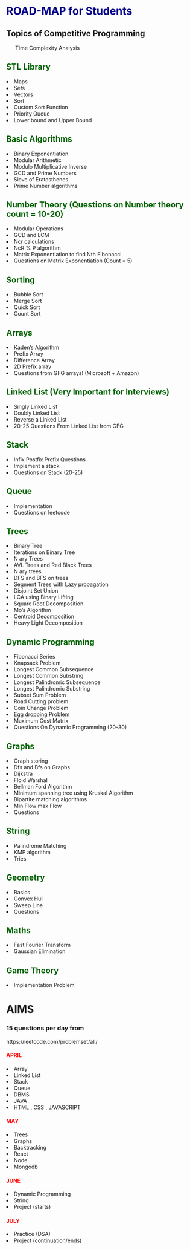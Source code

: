 <h1 style="color:darkblue"> ROAD-MAP for Students</h1>



<h2>Topics  of Competitive Programming </h2>
<ul>Time Complexity Analysis </ul> 
<h2 style="color:darkgreen">STL Library</h2>
<li>Maps</li>
<li>Sets</li>
<li>Vectors</li>
<li>Sort</li>
<li>Custom Sort Function</li>
<li>Priority Queue</li>
<li>Lower bound and Upper Bound</li>
      	 
<h2  style="color:darkgreen">Basic Algorithms</h2>
<li>Binary Exponentiation</li>
<li>Modular Arithmetic</li>
<li>Modulo Multiplicative Inverse</li>
<li>GCD and Prime Numbers</li>
<li>Sieve of Eratosthenes</li>
<li>Prime Number algorithms</li>
<h2  style="color:darkgreen">Number Theory (Questions on Number theory count = 10-20)</h2>
<li>Modular Operations</li>
<li>GCD and LCM</li>
<li>Ncr calculations</li>
<li>NcR % P algorithm</li>
<li>Matrix Exponentiation to find Nth Fibonacci</li>
<li>Questions on Matrix Exponentiation (Count  = 5)</li></li>
<h2  style="color:darkgreen">Sorting</h2>
<li>Bubble Sort</li>
<li>Merge Sort</li>
<li>Quick Sort</li>
<li>Count Sort</li>
<h2  style="color:darkgreen">Arrays</h2>
<li>Kaden’s Algorithm</li>
<li>Prefix Array</li>
<li>Difference Array</li>
<li>2D Prefix array</li>
<li>Questions from GFG arrays! (Microsoft  + Amazon)</li>
             
<h2  style="color:darkgreen">Linked List (Very Important for Interviews)</h2>
<li>Singly Linked List</li>
<li>Doubly Linked List</li>
<li>Reverse a Linked List</li>
<li>20-25 Questions From Linked List from GFG</li>
	
<h2  style="color:darkgreen">Stack</h2>
<li>Infix Postfix Prefix Questions</li>
<li>Implement a stack</li>
<li>Questions on Stack (20-25)</li>
<h2  style="color:darkgreen">Queue</h2> 
<li>Implementation</li>
<li>Questions on leetcode</li>
<h2  style="color:darkgreen">Trees</h2>
<li>Binary Tree</li>
<li>Iterations on Binary Tree</li>
<li>N ary Trees</li>
<li>AVL Trees and Red Black Trees</li>
<li>N ary trees</li>
<li>DFS and BFS on trees</li>
<li>Segment Trees with Lazy propagation</li>
<li>Disjoint Set Union</li>
<li>LCA using Binary Lifting</li>
<li>Square Root Decomposition</li>
<li>Mo’s Algorithm</li>
<li>Centroid Decomposition</li>
<li>Heavy Light Decomposition</li>
<h2  style="color:darkgreen">Dynamic Programming</h2>
<li>Fibonacci Series</li>
<li>Knapsack Problem</li>
<li>Longest Common Subsequence</li>
<li>Longest Common Substring</li>
<li>Longest Palindromic Subsequence</li>
<li>Longest Palindromic Substring</li>
<li>Subset Sum Problem</li>
<li>Road Cutting problem</li>
<li>Coin Change Problem</li>
<li>Egg dropping Problem</li>
<li>Maximum Cost Matrix</li>
<li>Questions On Dynamic Programming (20-30)  </li>     
<h2  style="color:darkgreen">Graphs</h2>
<li>Graph storing</li>
<li>Dfs and Bfs on Graphs</li>
<li>Dijkstra</li>
<li>Floid Warshal</li>
<li>Bellman Ford Algorithm</li>
<li>Minimum spanning tree using Kruskal Algorithm</li>
<li>Bipartite matching algorithms</li>
<li>Min Flow max Flow</li>
<li>Questions </li>
<h2  style="color:darkgreen">String</h2>
<li>Palindrome Matching</li>
<li>KMP algorithm</li>
<li>Tries</li>
<h2 style="color:darkgreen"> Geometry</h2>
<li>Basics</li>
<li>Convex Hull</li>
<li>Sweep Line</li>
<li>Questions</li>
<h2  style="color:darkgreen">Maths</h2>
<li>Fast Fourier Transform</li>
<li>Gaussian Elimination</li>
<h2  style="color:darkgreen">Game Theory </h2>
<li>Implementation Problem
 
 <h1>AIMS</h1>
 <h3>15 questions per day from </h3><a stylehref="https://leetcode.com/problemset/all/"> https://leetcode.com/problemset/all/</a>
 <br/>
 <h4 style="color:red">APRIL</h4>
 <li>Array</li>
 <li>Linked List</li>
 <li>Stack</li>
 <li>Queue</li>
 <li>DBMS</li>
 <li>JAVA</li>
 <li>HTML , CSS , JAVASCRIPT</li>

 <h4 style="color:red">MAY</h4>
 <li>Trees</li>
 <li>Graphs</li>
 <li>Backtracking</li>
<li>React </li>
<li>Node</li>
<li>Mongodb</li>

 <h4 style="color:red">JUNE</h4>
 <li>Dynamic Programming</li>
 <li>String</li>
 <li>Project (starts)</li>
 

 <h4 style="color:red">JULY</h4>
 <li>Practice (DSA)</li>
 <li>Project (continuation/ends)</li>
 




 